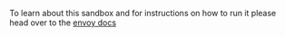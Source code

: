 To learn about this sandbox and for instructions on how to run it please head over
to the [envoy docs](https://www.envoyproxy.io/docs/envoy/latest/start/sandboxes/templating.html)
